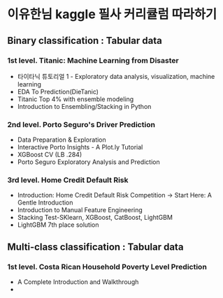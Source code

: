# 이유한님 kaggle 필사 커리큘럼 따라하기

## Binary classification : Tabular data

### 1st level. Titanic: Machine Learning from Disaster

- 타이타닉 튜토리얼 1 - Exploratory data analysis, visualization, machine learning
- EDA To Prediction(DieTanic)
- Titanic Top 4% with ensemble modeling
- Introduction to Ensembling/Stacking in Python

### 2nd level. Porto Seguro's Driver Prediction

- Data Preparation & Exploration
- Interactive Porto Insights - A Plot.ly Tutorial
- XGBoost CV (LB .284)
- Porto Seguro Exploratory Analysis and Prediction

### 3rd level. Home Credit Default Risk

- Introduction: Home Credit Default Risk Competition -> Start Here: A Gentle Introduction
- Introduction to Manual Feature Engineering
- Stacking Test-SKlearn, XGBoost, CatBoost, LightGBM
- LightGBM 7th place solution

## Multi-class classification : Tabular data

### 1st level. Costa Rican Household Poverty Level Prediction

- A Complete Introduction and Walkthrough
- 
